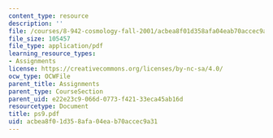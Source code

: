 ```yaml
---
content_type: resource
description: ''
file: /courses/8-942-cosmology-fall-2001/acbea8f01d358afa04eab70accec9a31_ps9.pdf
file_size: 105457
file_type: application/pdf
learning_resource_types:
- Assignments
license: https://creativecommons.org/licenses/by-nc-sa/4.0/
ocw_type: OCWFile
parent_title: Assignments
parent_type: CourseSection
parent_uid: e22e23c9-066d-0773-f421-33eca45ab16d
resourcetype: Document
title: ps9.pdf
uid: acbea8f0-1d35-8afa-04ea-b70accec9a31
---
```

